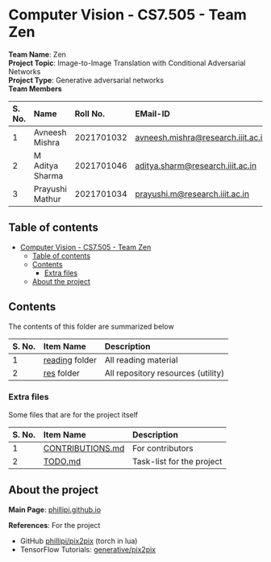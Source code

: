 # Computer Vision - CS7.505 - Team Zen

**Team Name**: Zen <br>
**Project Topic**: Image-to-Image Translation with Conditional Adversarial Networks <br>
**Project Type**: Generative adversarial networks <br>
**Team Members**

| S. No. | Name | Roll No. | EMail-ID |
| :---- | :---- | :------- | :------- |
| 1 | Avneesh Mishra | 2021701032 | avneesh.mishra@research.iiit.ac.in |
| 2 | M Aditya Sharma | 2021701046 | aditya.sharm@research.iiit.ac.in |
| 3 | Prayushi Mathur | 2021701034 | prayushi.m@research.iiit.ac.in |

## Table of contents

- [Computer Vision - CS7.505 - Team Zen](#computer-vision---cs7505---team-zen)
    - [Table of contents](#table-of-contents)
    - [Contents](#contents)
        - [Extra files](#extra-files)
    - [About the project](#about-the-project)

## Contents

The contents of this folder are summarized below

| S. No. | Item Name | Description |
| :----- | :-------- | :---------- |
| 1 | [reading](./reading/README.md) folder | All reading material |
| 2 | [res](./res/) folder | All repository resources (utility) |

### Extra files

Some files that are for the project itself

| S. No. | Item Name | Description |
| :----- | :-------- | :---------- |
| 1 | [CONTRIBUTIONS.md](./CONTRIBUTIONS.md) | For contributors |
| 2 | [TODO.md](./TODO.md) | Task-list for the project |

## About the project

**Main Page**: [phillipi.github.io](https://phillipi.github.io/pix2pix/)

**References**: For the project

- GitHub [phillipi/pix2pix](https://github.com/phillipi/pix2pix) (torch in lua)
- TensorFlow Tutorials: [generative/pix2pix](https://www.tensorflow.org/tutorials/generative/pix2pix)
